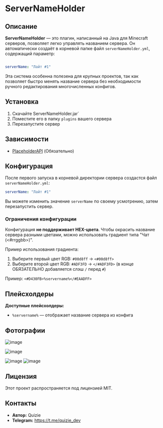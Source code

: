 # ServerNameHolder

## Описание
**ServerNameHolder** — это плагин, написанный на Java для Minecraft серверов, позволяет легко управлять названием сервера. Он автоматически создаёт в корневой папке файл `serverNameHolder.yml`, содержащий параметр:

```yaml

serverName: "Лайт #1"
```

Эта система особенна полезена для крупных проектов, так как позволяет быстро менять название сервера без необходимости ручного редактирования многочисленных конфигов.

## Установка
1. Скачайте ServerNameHolder.jar`
2. Поместите его в папку `plugins` вашего сервера
3. Перезапустите сервер

## Зависимости
- [PlaceholderAPI](https://www.spigotmc.org/resources/placeholderapi.6245/) (Обязательно)

## Конфигурация
После первого запуска в корневой директории сервера создастся файл `serverNameHolder.yml`:

```yaml
serverName: "Лайт #1"
```

Вы можете изменить значение `serverName` по своему усмотрению, затем перезапустить сервер.

### Ограничения конфигурации
Конфигурация **не поддерживает HEX-цвета**. Чтобы окрасить название сервера разными цветами, можно использовать градиент типа "Чат (<#rrggbb>)".

Пример использования градиента:
1. Выберите первый цвет RGB: `#00d8ff` → `<#00d8ff>`
2. Выберите второй цвет RGB: `#ADF3FD` → `</#ADF3FD>` (в конце ОБЯЗАТЕЛЬНО добавляется слэш `/` перед `#`)

Пример:
`<#D430FB>%servername%</#EAADFF>`

## Плейсхолдеры
**Доступные плейсхолдеры:**
- `%servername%` — отображает название сервера из конфига

## Фотографии
![image](https://github.com/user-attachments/assets/99b3c2ba-12b6-4b9e-9027-f9131a423cc2)


![image](https://github.com/user-attachments/assets/ac232260-c401-4eb6-97c8-428ebc0825b4)

![image](https://github.com/user-attachments/assets/085a8332-5a9b-4522-b3ff-e0185fb70dab)
![image](https://github.com/user-attachments/assets/1254254b-f3f0-4cf9-a97a-509062743923)


## Лицензия
Этот проект распространяется под лицензией MIT.

## Контакты
- **Автор:** Quizie
- **Telegram:** https://t.me/quizie_dev

